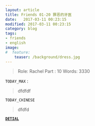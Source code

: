 ```yaml
---
layout: article
title: Friends 01-20 罪恶的牙医
date:   2017-03-11 00:23:15
modified: 2017-03-11 00:23:15
category: blog
tags:
- friends
- english
image:
#  feature:
    teaser: /background/dress.jpg
---
```




>Role: Rachel
Part :  10
Words: 3330

`TODAY_MAX` :
>dfdfdf

`TODAY_CHINESE`
>dfdfd

[__`DETIAL`__](https://nominationp.github.io/todo/done/)
